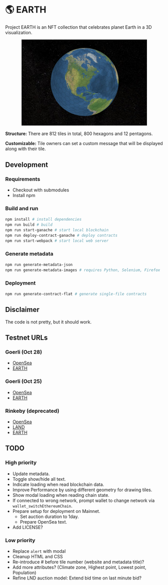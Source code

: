 # 🌎 EARTH

Project EARTH is an NFT collection that celebrates planet Earth in a 3D visualization.

<p align="center">
<img src="./asset/EARTH_feature.jpg" alt="EARTH" width="400"/>
</p>

**Structure:** There are 812 tiles in total, 800 hexagons and 12 pentagons.

**Customizable:** Tile owners can set a custom message that will be displayed along with their tile.

## Development

### Requirements

- Checkout with submodules 
- Install npm

### Build and run
```bash
npm install # install dependencies
npm run build # build
npm run start-ganache # start local blockchain
npm run deploy-contract-ganache # deploy contracts
npm run start-webpack # start local web server
```

### Generate metadata
```bash
npm run generate-metadata-json
npm run generate-metadata-images # requires Python, Selenium, Firefox
```

### Deployment
```bash
npm run generate-contract-flat # generate single-file contracts
```

## Disclaimer

The code is not pretty, but it should work.

## Testnet URLs

### Goerli (Oct 28)
- [OpenSea](https://testnets.opensea.io/collection/earth-jatpl9tg0m)
- [EARTH](https://goerli.etherscan.io/address/0x471bc93addd1237e14b4fcc7f09e2a980f30d694)

### Goerli (Oct 25)
- [OpenSea](https://testnets.opensea.io/collection/earth-eokepbd3mj)
- [EARTH](https://goerli.etherscan.io/address/0x23154C4647cfa07E90F5e35B7084034D1586d072)

### Rinkeby (deprecated)
- [OpenSea](https://testnets.opensea.io/collection/earth-tiles)
- [LAND](https://rinkeby.etherscan.io/token/0x36154023b3a7d15c60fe99f14c1ed4d0b0de53d4#writeContract)
- [EARTH](https://rinkeby.etherscan.io/address/0x30E8782433b7cE079E8772c7f756E3bEfa6Aebb3#tokentxns)

## TODO

### High priority

- Update metadata.
- Toggle show/hide all text.
- Indicate loading when read blockchain data.
- Improve Performance by using different geometry for drawing tiles.
- Show modal loading when reading chain state.
- If connected to wrong network, prompt wallet to change network via `wallet_switchEthereumChain`.
- Prepare setup for deployment on Mainnet.
    - Set auction duration to 1day.
    - Prepare OpenSea text.
- Add LICENSE?

### Low priority

- Replace `alert` with modal
- Cleanup HTML and CSS
- Re-introduce # before tile number (website and metadata title)?
- Add more attributes? (Climate zone, Highest point, Lowest point, Population)
- Refine LND auction model: Extend bid time on last minute bid?

